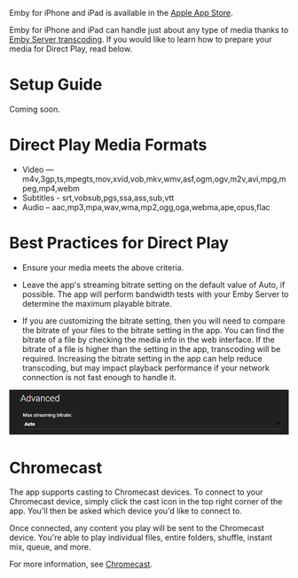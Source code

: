 Emby for iPhone and iPad is available in the [Apple App Store](https://itunes.apple.com/us/app/emby/id992180193?ls=1&mt=8).

Emby for iPhone and iPad can handle just about any type of media thanks to [Emby Server transcoding](Transcoding). If you would like to learn how to prepare your media for Direct Play, read below.

# Setup Guide

Coming soon.

# Direct Play Media Formats

* Video — m4v,3gp,ts,mpegts,mov,xvid,vob,mkv,wmv,asf,ogm,ogv,m2v,avi,mpg,mpeg,mp4,webm
* Subtitles - srt,vobsub,pgs,ssa,ass,sub,vtt
* Audio – aac,mp3,mpa,wav,wma,mp2,ogg,oga,webma,ape,opus,flac

# Best Practices for Direct Play

* Ensure your media meets the above criteria.

* Leave the app's streaming bitrate setting on the default value of Auto, if possible. The app will perform bandwidth tests with your Emby Server to determine the maximum playable bitrate.

* If you are customizing the bitrate setting, then you will need to compare the bitrate of your files to the bitrate setting in the app. You can find the bitrate of a file by checking the media info in the web interface. If the bitrate of a file is higher than the setting in the app, transcoding will be required. Increasing the bitrate setting in the app can help reduce transcoding, but may impact playback performance if your network connection is not fast enough to handle it.

![](images/apps/webbitrate.png)

# Chromecast

The app supports casting to Chromecast devices. To connect to your Chromecast device, simply click the cast icon in the top right corner of the app. You'll then be asked which device you'd like to connect to.

Once connected, any content you play will be sent to the Chromecast device. You're able to play individual files, entire folders, shuffle, instant mix, queue, and more.

For more information, see [Chromecast](Chromecast).
